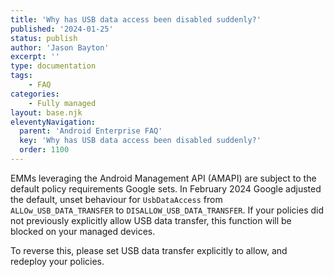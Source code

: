 ```yaml
---
title: 'Why has USB data access been disabled suddenly?'
published: '2024-01-25'
status: publish
author: 'Jason Bayton'
excerpt: ''
type: documentation
tags: 
    - FAQ
categories:
    - Fully managed
layout: base.njk
eleventyNavigation:
  parent: 'Android Enterprise FAQ'
  key: 'Why has USB data access been disabled suddenly?'
  order: 1100
--- 
```

EMMs leveraging the Android Management API (AMAPI) are subject to the default policy requirements Google sets. In February 2024 Google adjusted the default, unset behaviour for `UsbDataAccess` from `ALLOw_USB_DATA_TRANSFER` to `DISALLOW_USB_DATA_TRANSFER`. If your policies did not previously explicitly allow USB data transfer, this function will be blocked on your managed devices. 

To reverse this, please set USB data transfer explicitly to allow, and redeploy your policies.
